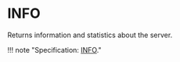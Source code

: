 # INFO

Returns information and statistics about the server.

!!! note "Specification: [INFO](https://redis.io/commands/INFO)."
